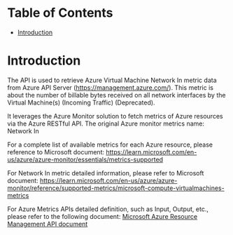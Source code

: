 # Table of Contents
- [Introduction](#introduction)


# Introduction <a name="introduction"></a>
The API is used to retrieve Azure Virtual Machine Network In metric data from Azure API Server (https://management.azure.com/). This metric is about the number of billable bytes received on all network interfaces by the Virtual Machine(s) (Incoming Traffic) (Deprecated).



It leverages the Azure Monitor solution to fetch metrics of Azure resources via the Azure RESTful API. The original Azure monitor metrics name: Network In



For a complete list of available metrics for each Azure resource, please reference to Microsoft document: https://learn.microsoft.com/en-us/azure/azure-monitor/essentials/metrics-supported 

For Network In metric detailed information, please refer to Microsoft document: https://learn.microsoft.com/en-us/azure/azure-monitor/reference/supported-metrics/microsoft-compute-virtualmachines-metrics

For Azure Metrics APIs detailed definition, such as Input, Output, etc., please refer to the following document:
[Microsoft Azure Resource Management API document](https://learn.microsoft.com/en-us/rest/api/monitor/metrics/list?view=rest-monitor-2023-10-01&tabs=HTTP)
